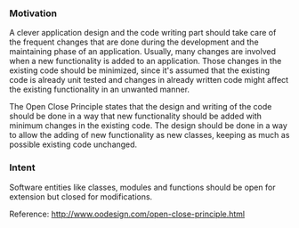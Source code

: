 ### Motivation

A clever application design and the code writing part should take care of the frequent changes that are done during the development and the maintaining phase of an application. Usually, many changes are involved when a new functionality is added to an application. Those changes in the existing code should be minimized, since it's assumed that the existing code is already unit tested and changes in already written code might affect the existing functionality in an unwanted manner.

The Open Close Principle states that the design and writing of the code should be done in a way that new functionality should be added with minimum changes in the existing code. The design should be done in a way to allow the adding of new functionality as new classes, keeping as much as possible existing code unchanged.

### Intent

Software entities like classes, modules and functions should be open for extension but closed for modifications.

Reference: http://www.oodesign.com/open-close-principle.html